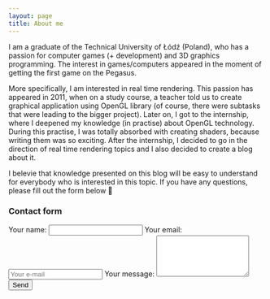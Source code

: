```yaml
---
layout: page
title: About me
---
```


I am a graduate of the Technical University of Łódź (Poland), who has a passion for computer games (+ development) and 3D graphics programming. The interest in games/computers appeared in the moment of getting the first game on the Pegasus.

More specifically, I am interested in real time rendering. This passion has appeared in 2011, when on a study course, a teacher told us to create graphical application using OpenGL library (of course, there were subtasks that were leading to the bigger project). Later on, I got to the internship, where I deepened my knowledge (in practise) about OpenGL technology. During this practise, I was totally absorbed with creating shaders, because writing them was so exciting. After the internship, I decided to go in the direction of real time rendering topics and I also decided to create a blog about it.

I belevie that knowledge presented on this blog will be easy to understand for everybody who is interested in this topic. If you have any questions, please fill out the form below 🙂

### Contact form

<form
  action="https://formspree.io/f/xyyogpdb"
  method="POST"
>
  <label>
    Your name:
    <input type="text" name="name" class="form-control" minlength="3" maxlength="50" placehodler="Your name" required>
  </label>
  <label>
    Your email:
    <input type="email" name="_replyto" class="form-control" placeholder="Your e-mail" required>
  </label>
  <label>
    Your message:
    <textarea name="message" class="form-control" rows="5" required></textarea>
  </label>
  <button type="submit">Send</button>
</form>
